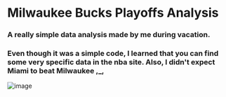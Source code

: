 # Milwaukee Bucks Playoffs Analysis

### A really simple data analysis made by me during vacation.

### Even though it was a simple code, I learned that you can find some very specific data in the nba site. Also, I didn't expect Miami to beat Milwaukee ,_,

![image](https://github.com/rormoura/Milwaukee-Bucks-Playoffs-Analysis/assets/72024662/41fd3100-25bb-46f8-a1f7-29ff2500a216)

